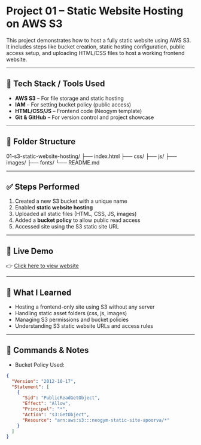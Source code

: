 # Project 01 – Static Website Hosting on AWS S3

This project demonstrates how to host a fully static website using AWS S3. It includes steps like bucket creation, static hosting configuration, public access setup, and uploading HTML/CSS files to host a working frontend website.

---

## 🚀 Tech Stack / Tools Used

- **AWS S3** – For file storage and static hosting
- **IAM** – For setting bucket policy (public access)
- **HTML/CSS/JS** – Frontend code (Neogym template)
- **Git & GitHub** – For version control and project showcase

---

## 📁 Folder Structure
01-s3-static-website-hosting/
├── index.html
├── css/
├── js/
├── images/
├── fonts/
└── README.md


---

## ✅ Steps Performed

1. Created a new S3 bucket with a unique name
2. Enabled **static website hosting**
3. Uploaded all static files (HTML, CSS, JS, images)
4. Added a **bucket policy** to allow public read access
5. Accessed site using the S3 static site URL

---

## 🔗 Live Demo

👉 [Click here to view website](http://neogym-static-site-apoorva.s3-website-us-east-1.amazonaws.com/)

---

## 🧠 What I Learned

- Hosting a frontend-only site using S3 without any server
- Handling static asset folders (css, js, images)
- Managing S3 permissions and bucket policies
- Understanding S3 static website URLs and access rules

---

## 📌 Commands & Notes

- Bucket Policy Used:

```json
{
  "Version": "2012-10-17",
  "Statement": [
    {
      "Sid": "PublicReadGetObject",
      "Effect": "Allow",
      "Principal": "*",
      "Action": "s3:GetObject",
      "Resource": "arn:aws:s3:::neogym-static-site-apoorva/*"
    }
  ]
}

